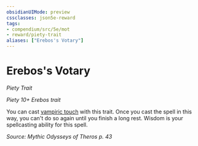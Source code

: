 ```yaml
---
obsidianUIMode: preview
cssclasses: json5e-reward
tags:
- compendium/src/5e/mot
- reward/piety-trait
aliases: ["Erebos's Votary"]
---
```

# Erebos's Votary
*Piety Trait*  

*Piety 10+ Erebos trait*

You can cast [vampiric touch](Mechanics/spells/vampiric-touch.md) with this trait. Once you cast the spell in this way, you can't do so again until you finish a long rest. Wisdom is your spellcasting ability for this spell.

*Source: Mythic Odysseys of Theros p. 43*